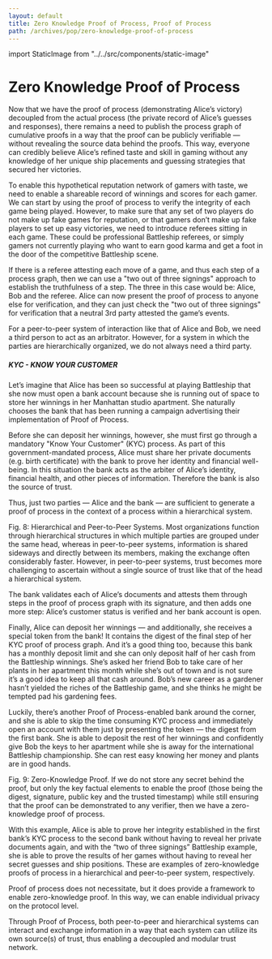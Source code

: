 ```yaml
---
layout: default
title: Zero Knowledge Proof of Process, Proof of Process
path: /archives/pop/zero-knowledge-proof-of-process
---
```

import StaticImage from "../../src/components/static-image"

# Zero Knowledge Proof of Process

Now that we have the proof of process (demonstrating Alice’s victory) decoupled from the actual process (the private record of Alice’s guesses and responses), there remains a need to publish the process graph of cumulative proofs in a way that the proof can be publicly verifiable — without revealing the source data behind the proofs. This way, everyone can credibly believe Alice’s refined taste and skill in gaming without any knowledge of her unique ship placements and guessing strategies that secured her victories.

To enable this hypothetical reputation network of gamers with taste, we need to enable a shareable record of winnings and scores for each gamer. We can start by using the proof of process to verify the integrity of each game being played. However, to make sure that any set of two players do not make up fake games for reputation, or that gamers don’t make up fake players to set up easy victories, we need to introduce referees sitting in each game. These could be professional Battleship referees, or simply gamers not currently playing who want to earn good karma and get a foot in the door of the competitive Battleship scene.

If there is a referee attesting each move of a game, and thus each step of a process graph, then we can use a "two out of three signings" approach to establish the truthfulness of a step. The three in this case would be: Alice, Bob and the referee. Alice can now present the proof of process to anyone else for verification, and they can just check the "two out of three signings" for verification that a neutral 3rd party attested the game’s events.

For a peer-to-peer system of interaction like that of Alice and Bob, we need a third person to act as an arbitrator. However, for a system in which the parties are hierarchically organized, we do not always need a third party.

##### KYC - KNOW YOUR CUSTOMER

Let’s imagine that Alice has been so successful at playing Battleship that she now must open a bank account because she is running out of space to store her winnings in her Manhattan studio apartment. She naturally chooses the bank that has been running a campaign advertising their implementation of Proof of Process.

Before she can deposit her winnings, however, she must first go through a mandatory "Know Your Customer" (KYC) process. As part of this government-mandated process, Alice must share her private documents (e.g. birth certificate) with the bank to prove her identity and financial well-being. In this situation the bank acts as the arbiter of Alice’s identity, financial health, and other pieces of information. Therefore the bank is also the source of trust.

Thus, just two parties — Alice and the bank — are sufficient to generate a proof of process in the context of a process within a hierarchical system.

<StaticImage src="pop-figure-8" alt="" className="pop-image"/>

Fig. 8: Hierarchical and Peer-to-Peer Systems. Most organizations function through hierarchical structures in which multiple parties are grouped under the same head, whereas in peer-to-peer systems, information is shared sideways and directly between its members, making the exchange often considerably faster. However, in peer-to-peer systems, trust becomes more challenging to ascertain without a single source of trust like that of the head a hierarchical system.

The bank validates each of Alice’s documents and attests them through steps in the proof of process graph with its signature, and then adds one more step: Alice’s customer status is verified and her bank account is open.

Finally, Alice can deposit her winnings — and additionally, she receives a special token from the bank! It contains the digest of the final step of her KYC proof of process graph. And it’s a good thing too, because this bank has a monthly deposit limit and she can only deposit half of her cash from the Battleship winnings. She’s asked her friend Bob to take care of her plants in her apartment this month while she’s out of town and is not sure it’s a good idea to keep all that cash around. Bob’s new career as a gardener hasn’t yielded the riches of the Battleship game, and she thinks he might be tempted pad his gardening fees.

Luckily, there’s another Proof of Process-enabled bank around the corner, and she is able to skip the time consuming KYC process and immediately open an account with them just by presenting the token — the digest from the first bank. She is able to deposit the rest of her winnings and confidently give Bob the keys to her apartment while she is away for the international Battleship championship. She can rest easy knowing her money and plants are in good hands.

<StaticImage src="pop-figure-9" alt="" className="pop-image"/>

Fig. 9: Zero-Knowledge Proof. If we do not store any secret behind the proof, but only the key factual elements to enable the proof (those being the digest, signature, public key and the trusted timestamp) while still ensuring that the proof can be demonstrated to any verifier, then we have a zero-knowledge proof of process.

With this example, Alice is able to prove her integrity established in the first bank’s KYC process to the second bank without having to reveal her private documents again, and with the “two of three signings” Battleship example, she is able to prove the results of her games without having to reveal her secret guesses and ship positions. These are examples of zero-knowledge proofs of process in a hierarchical and peer-to-peer system, respectively.

Proof of process does not necessitate, but it does provide a framework to enable zero-knowledge proof. In this way, we can enable individual privacy on the protocol level.

Through Proof of Process, both peer-to-peer and hierarchical systems can interact and exchange information in a way that each system can utilize its own source(s) of trust, thus enabling a decoupled and modular trust network.

